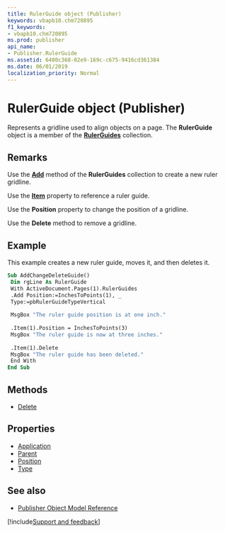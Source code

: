 ```yaml
---
title: RulerGuide object (Publisher)
keywords: vbapb10.chm720895
f1_keywords:
- vbapb10.chm720895
ms.prod: publisher
api_name:
- Publisher.RulerGuide
ms.assetid: 6400c368-02e9-169c-c675-9416cd361384
ms.date: 06/01/2019
localization_priority: Normal
---
```



# RulerGuide object (Publisher)

Represents a gridline used to align objects on a page. The **RulerGuide** object is a member of the **[RulerGuides](Publisher.RulerGuides.md)** collection.
 
## Remarks

Use the **[Add](Publisher.RulerGuides.Add.md)** method of the **RulerGuides** collection to create a new ruler gridline. 

Use the **[Item](Publisher.RulerGuides.Item.md)** property to reference a ruler guide. 

Use the **Position** property to change the position of a gridline.

Use the **Delete** method to remove a gridline. 



## Example

This example creates a new ruler guide, moves it, and then deletes it.

```vb
Sub AddChangeDeleteGuide() 
 Dim rgLine As RulerGuide 
 With ActiveDocument.Pages(1).RulerGuides 
 .Add Position:=InchesToPoints(1), _ 
 Type:=pbRulerGuideTypeVertical 
 
 MsgBox "The ruler guide position is at one inch." 
 
 .Item(1).Position = InchesToPoints(3) 
 MsgBox "The ruler guide is now at three inches." 
 
 .Item(1).Delete 
 MsgBox "The ruler guide has been deleted." 
 End With 
End Sub
```


## Methods

- [Delete](Publisher.RulerGuide.Delete.md)

## Properties

- [Application](Publisher.RulerGuide.Application.md)
- [Parent](Publisher.RulerGuide.Parent.md)
- [Position](Publisher.RulerGuide.Position.md)
- [Type](Publisher.RulerGuide.Type.md)

## See also

- [Publisher Object Model Reference](overview/publisher/object-model.md)



[!include[Support and feedback](~/includes/feedback-boilerplate.md)]